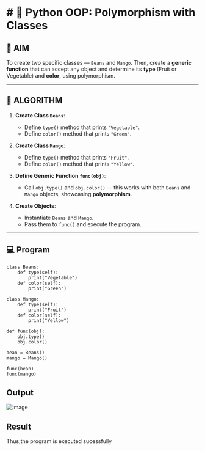 # # 🐍 Python OOP: Polymorphism with Classes

## 🎯 AIM

To create two specific classes — `Beans` and `Mango`. Then, create a **generic function** that can accept any object and determine its **type** (Fruit or Vegetable) and **color**, using polymorphism.

---

## 🧠 ALGORITHM

1. **Create Class `Beans`**:
   - Define `type()` method that prints `"Vegetable"`.
   - Define `color()` method that prints `"Green"`.

2. **Create Class `Mango`**:
   - Define `type()` method that prints `"Fruit"`.
   - Define `color()` method that prints `"Yellow"`.

3. **Define Generic Function `func(obj)`**:
   - Call `obj.type()` and `obj.color()` — this works with both `Beans` and `Mango` objects, showcasing **polymorphism**.

4. **Create Objects**:
   - Instantiate `Beans` and `Mango`.
   - Pass them to `func()` and execute the program.

---

## 💻 Program
```
class Beans:
    def type(self):
        print("Vegetable")
    def color(self):
        print("Green")

class Mango:
    def type(self):
        print("Fruit")
    def color(self):
        print("Yellow")

def func(obj):
    obj.type()
    obj.color()

bean = Beans()
mango = Mango()

func(bean)
func(mango)
```
## Output
![image](https://github.com/user-attachments/assets/d1c6cba6-f55b-4ea2-9bf6-44e92fd34944)


## Result
Thus,the program is executed sucessfully
